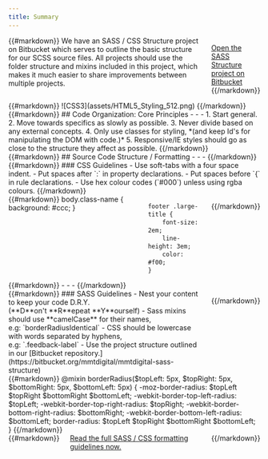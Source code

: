 ```yaml
---
title: Summary
---
```

<div class='row'>
<div class='large-12 columns'>
{{#markdown}}
We have an SASS / CSS Structure project on Bitbucket which serves to outline the basic structure for our SCSS source files.
All projects should use the folder structure and mixins included in this project, which makes it much easier to share
improvements between multiple projects.

<a href='https://bitbucket.org/mmtdigital/mmtdigital-sass-structure' class='button'>Open the SASS Structure project on Bitbucket</a>
{{/markdown}}
</div>
</div>
<div class='row'>
<div class='large-4 columns'>
{{#markdown}}
![CSS3](assets/HTML5_Styling_512.png)
{{/markdown}}
</div>
<div class='large-8 columns'>
{{#markdown}}
## Code Organization: Core Principles
- - -
1. Start general.
2. Move towards specifics as slowly as possible.
3. Never divide based on any external concepts.
4. Only use classes for styling, *(and keep Id's for manipulating the DOM with code.)*
5. Responsive/IE styles should go as close to the structure they affect as possible.
{{/markdown}}
</div>
</div>
<div class='row'>
<div class='large-12 columns'>
{{#markdown}}
## Source Code Structure / Formatting
- - -
{{/markdown}}
</div>
</div>
<div class='row'>
<div class='large-6 columns'>
{{#markdown}}
### CSS Guidelines
- Use soft-tabs with a four space indent.
- Put spaces after `:` in property declarations.
- Put spaces before `{` in rule declarations.
- Use hex colour codes (`#000`) unless using rgba colours.
{{/markdown}}
</div>
<div class='large-6 columns'>
{{#markdown}}
    body.class-name {
        background: #ccc;
    }

    footer .large-title {
        font-size: 2em;
        line-height: 3em;
        color: #f00;
    }
{{/markdown}}
</div>
</div>
<div class='row'>
<div class='large-12 columns'>
{{#markdown}}
- - -
{{/markdown}}
</div>
</div>
<div class='row'>
<div class='large-6 columns'>
{{#markdown}}
### SASS Guidelines
- Nest your content to keep your code D.R.Y. <br/>(**D**on't **R**epeat **Y**ourself)
- Sass mixins should use **camelCase** for their names, <br/>e.g: `borderRadiusIdentical`
- CSS should be lowercase with words separated by hyphens, <br/>e.g: `.feedback-label`
- Use the project structure outlined in our [Bitbucket repository.](https://bitbucket.org/mmtdigital/mmtdigital-sass-structure)

{{/markdown}}
</div>
<div class='large-6 columns'>
{{#markdown}}
    @mixin borderRadius($topLeft: 5px, $topRight: 5px, $bottomRight: 5px, $bottomLeft: 5px) {
        -moz-border-radius: $topLeft $topRight $bottomRight $bottomLeft;
        -webkit-border-top-left-radius: $topLeft;
        -webkit-border-top-right-radius: $topRight;
        -webkit-border-bottom-right-radius: $bottomRight;
        -webkit-border-bottom-left-radius: $bottomLeft;
        border-radius: $topLeft $topRight $bottomRight $bottomLeft;
    }
{{/markdown}}
</div>
</div>
<div class='row'>
<div class='large-12 columns'>
{{#markdown}}
<a href='' class='button'>Read the full SASS / CSS formatting guidelines now.</a>
{{/markdown}}
</div>
</div>
